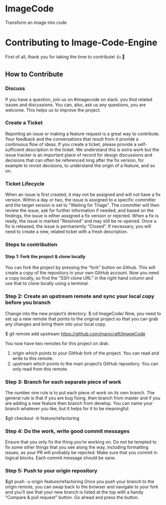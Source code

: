 # ImageCode
Transform an image into code
# Contributing to Image-Code-Engine
First of all, thank you for taking the time to contribute! 👍 🎉
## How to Contribute
### Discuss
If you have a question, join us on #imagecode on slack. you find related issues and discussions. You can, also, ask us any questions, you are welcome. This helps us to improve the project.
### Create a Ticket
Reporting an issue or making a feature request is a great way to contribute. Your feedback and the conversations that result from it provide a continuous flow of ideas.
If you create a ticket, please provide a self-sufficient description in the ticket. We understand this is extra work but the issue tracker is an important place of record for design discussions and decisions that can often be referenced long after the fix version, for example to revisit decisions, to understand the origin of a feature, and so on.
### Ticket Lifecycle
When an issue is first created, it may not be assigned and will not have a fix version. Within a day or two, the issue is assigned to a specific committer and the target version is set to "Waiting for Triage". The committer will then review the issue, ask for further information if needed, and based on the findings, the issue is either assigned a fix version or rejected.
When a fix is ready, the issue is marked "Resolved" and may still be re-opened. Once a fix is released, the issue is permanently "Closed". If necessary, you will need to create a new, related ticket with a fresh description.

### Steps to contribution 
#### Step 1: Fork the project & clone locally
You can fork the project by pressing the “fork” button on Github. This will create a copy of the repository in your own GitHub account. 
Now you need a copy locally, so find the “SSH clone URL” in the right hand column and use that to clone locally using a terminal.

### Step 2: Create an upstream remote and sync your local copy before you branch
Change into the new project’s directory:
$ cd ImageCode/
Now, you need to set up a new remote that points to the original project so that you can grab any changes and bring them into your local copy. 

$ git remote add upstream https://github.com/marocraft/ImageCode

You now have two remotes for this project on disk:
1.	origin which points to your GitHub fork of the project. You can read and write to this remote.
2.	upstream which points to the main project’s GitHub repository. You can only read from this remote.

###  Step 3: Branch for each separate piece of work
The number one rule is to put each piece of work on its own branch.
The general rule is that if you are bug fixing, then branch from master and if you are adding a new feature then branch from develop. 
You can name your branch whatever you like, but it helps for it to be meaningful. 

$git checkout -b feature/refactoring

### Step 4: Do the work, write good commit messages
Ensure that you only fix the thing you’re working on. Do not be tempted to fix some other things that you see along the way, including formatting issues, as your PR will probably be rejected.
Make sure that you commit in logical blocks. Each commit message should be sane. 

### Step 5: Push to your origin repository
$git push -u origin feature/refactoring
Once you push your branch to the origin remote, you can swap  back to the browser and navigate to your fork and you’ll see that your new branch is listed at the top with a handy “Compare & pull request” button.
Go ahead and press the button.






